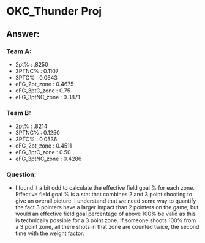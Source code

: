# OKC_Thunder Proj


## Answer:
### Team A:
 - 2pt% : .8250
 - 3PTNC% : 0.1107
 - 3PTC% : 0.0643
 - eFG_2pt_zone : 0.4675
 - eFG_3ptC_zone : 0.75
 - eFG_3ptNC_zone : 0.3871
### Team B: 
 - 2pt% : .8214
 - 3PTNC% : 0.1250
 - 3PTC% : 0.0536
 - eFG_2pt_zone : 0.4511
 - eFG_3ptC_zone : 0.50 
 - eFG_3ptNC_zone : 0.4286

### Question:
- I found it a bit odd to calculate the effective field goal % for each zone.  Effective field goal % is a stat that combines 2 and 3 point shooting to give an overall picture.  I understand that we need some way to quantify the fact 3 pointers have a larger impact than 2 pointers on the game; but would an effective field goal percentage of above 100% be valid as this is technically possible for a 3 point zone.  If someone shoots 100% from a 3 point zone, all there shots in that zone are counted twice, the second time with the weight factor.  
 
